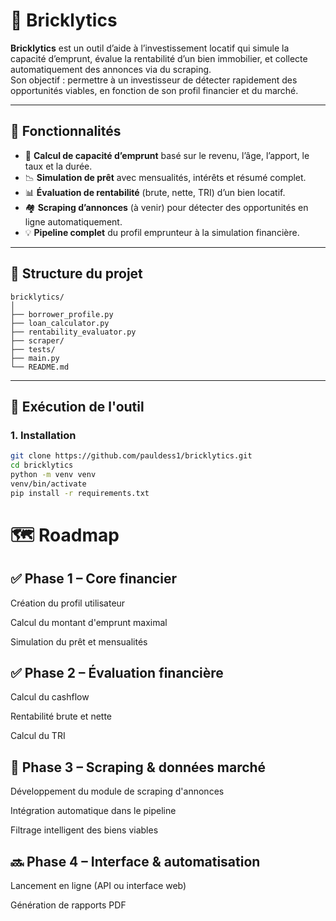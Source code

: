 # 🧱 Bricklytics

**Bricklytics** est un outil d’aide à l’investissement locatif qui simule la capacité d’emprunt, évalue la rentabilité d’un bien immobilier, et collecte automatiquement des annonces via du scraping.  
Son objectif : permettre à un investisseur de détecter rapidement des opportunités viables, en fonction de son profil financier et du marché.

---

## 🚀 Fonctionnalités

- 🧮 **Calcul de capacité d’emprunt** basé sur le revenu, l’âge, l’apport, le taux et la durée.
- 📉 **Simulation de prêt** avec mensualités, intérêts et résumé complet.
- 📊 **Évaluation de rentabilité** (brute, nette, TRI) d’un bien locatif.
- 🏘️ **Scraping d’annonces** (à venir) pour détecter des opportunités en ligne automatiquement.
- 💡 **Pipeline complet** du profil emprunteur à la simulation financière.

---

## 📁 Structure du projet
```
bricklytics/
│
├── borrower_profile.py
├── loan_calculator.py 
├── rentability_evaluator.py
├── scraper/
├── tests/
├── main.py 
└── README.md
```
---

## 🔧 Exécution de l'outil

### 1. Installation
```bash
git clone https://github.com/pauldess1/bricklytics.git
cd bricklytics
python -m venv venv
venv/bin/activate
pip install -r requirements.txt
```


# 🗺️ Roadmap
## ✅ Phase 1 – Core financier
 Création du profil utilisateur

 Calcul du montant d'emprunt maximal

 Simulation du prêt et mensualités

## ✅ Phase 2 – Évaluation financière
 Calcul du cashflow

 Rentabilité brute et nette

 Calcul du TRI

## 🔄 Phase 3 – Scraping & données marché
 Développement du module de scraping d'annonces

 Intégration automatique dans le pipeline

 Filtrage intelligent des biens viables

## 🔜 Phase 4 – Interface & automatisation
 Lancement en ligne (API ou interface web)

 Génération de rapports PDF